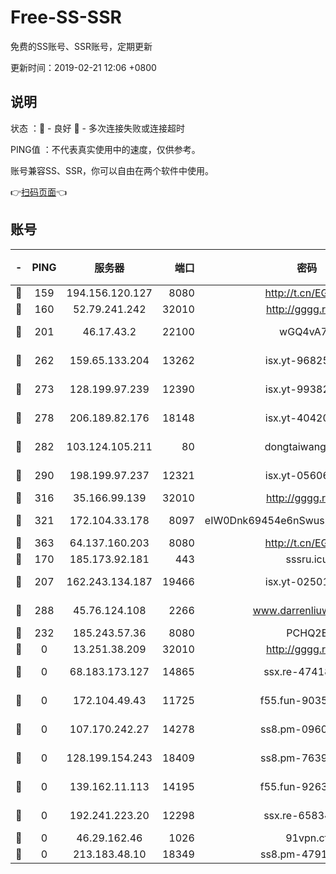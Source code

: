 # Free-SS-SSR

免费的SS账号、SSR账号，定期更新

更新时间：2019-02-21 12:06 +0800

## 说明

状态     ：🙂 - 良好 🙁 - 多次连接失败或连接超时

PING值   ：不代表真实使用中的速度，仅供参考。

账号兼容SS、SSR，你可以自由在两个软件中使用。

👉[扫码页面](https://liesauer.github.io/free-ss-ssr.github.io/)👈

## 账号

|-|PING|服务器|端口|密码|加密方式|区域|
|:----:|:----:|:-----:|-----:|:----:|:----:|:----:|
|🙂|159|194.156.120.127|8080|http://t.cn/EGJIyrl|rc4-md5|RU|
|🙂|160|52.79.241.242|32010|http://gggg.rocks|chacha20|KR|
|🙂|201|46.17.43.2|22100|wGQ4vA7D|aes-256-gcm|RU|
|🙂|262|159.65.133.204|13262|isx.yt-96825730|aes-256-cfb|SG|
|🙂|273|128.199.97.239|12390|isx.yt-99382145|aes-256-cfb|SG|
|🙂|278|206.189.82.176|18148|isx.yt-40420921|aes-256-cfb|SG|
|🙂|282|103.124.105.211|80|dongtaiwang.com|aes-256-cfb|US|
|🙂|290|198.199.97.237|12321|isx.yt-05606768|aes-256-cfb|US|
|🙂|316|35.166.99.139|32010|http://gggg.rocks|chacha20|US|
|🙂|321|172.104.33.178|8097|eIW0Dnk69454e6nSwuspv9DmS201tQ0D|aes-256-cfb|SG|
|🙂|363|64.137.160.203|8080|http://t.cn/EGJIyrl|rc4-md5|CA|
|🙂|170|185.173.92.181|443|sssru.icu|rc4-md5|RU|
|🙂|207|162.243.134.187|19466|isx.yt-02501963|aes-256-cfb|US|
|🙂|288|45.76.124.108|2266|www.darrenliuwei.com|aes-256-cfb|AU|
|🙁|232|185.243.57.36|8080|PCHQ2E|rc4-md5|US|
|🙁|0|13.251.38.209|32010|http://gggg.rocks|chacha20|SG|
|🙁|0|68.183.173.127|14865|ssx.re-47418589|aes-256-cfb|US|
|🙁|0|172.104.49.43|11725|f55.fun-90356904|aes-256-cfb|SG|
|🙁|0|107.170.242.27|14278|ss8.pm-09602432|aes-256-cfb|US|
|🙁|0|128.199.154.243|18409|ss8.pm-76398770|aes-256-cfb|SG|
|🙁|0|139.162.11.113|14195|f55.fun-92630692|aes-256-cfb|SG|
|🙁|0|192.241.223.20|12298|ssx.re-65834373|aes-256-cfb|US|
|🙁|0|46.29.162.46|1026|91vpn.cf|rc4-md5|RU|
|🙁|0|213.183.48.10|18349|ss8.pm-47913593|rc4-md5|RU|

